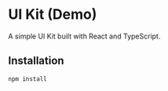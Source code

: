 # UI Kit (Demo)

A simple UI Kit built with React and TypeScript.

## Installation

```sh
npm install
```
